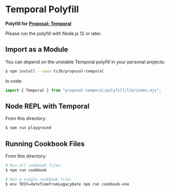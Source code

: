 # Temporal Polyfill

**Polyfill for [Proposal: Temporal](https://github.com/tc39/proposal-temporal)**

Please run the polyfill with Node.js 12 or later.

## Import as a Module

You can depend on the unstable Temporal polyfill in your personal projects:

```bash
$ npm install --save tc39/proposal-temporal
```

In code:

```javascript
import { Temporal } from "proposal-temporal/polyfill/lib/index.mjs";
```

## Node REPL with Temporal

From this directory:

```bash
$ npm run playground
```

## Running Cookbook Files

From this directory:

```bash
# Run all cookbook files:
$ npm run cookbook

# Run a single cookbook file:
$ env TEST=dateTimeFromLegacyDate npm run cookbook-one
```
